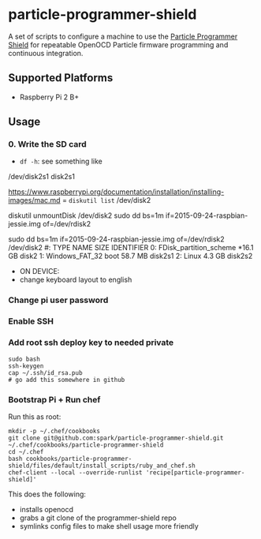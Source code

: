 # particle-programmer-shield

A set of scripts to configure a machine to use the [Particle Programmer Shield](https://github.com/spark/shields/tree/master/photon-shields/programmer-shield) for repeatable OpenOCD Particle firmware programming and continuous integration.

Supported Platforms
------------

- Raspberry Pi 2 B+

Usage
---

### 0. Write the SD card

- `df -h`: see something like 

/dev/disk2s1
disk2s1

https://www.raspberrypi.org/documentation/installation/installing-images/mac.md
= `diskutil list`
/dev/disk2

diskutil unmountDisk /dev/disk2
sudo dd bs=1m if=2015-09-24-raspbian-jessie.img of=/dev/rdisk2


sudo dd bs=1m if=2015-09-24-raspbian-jessie.img of=/dev/rdisk2
/dev/disk2
   #:                       TYPE NAME                    SIZE       IDENTIFIER
   0:     FDisk_partition_scheme                        *16.1 GB    disk2
   1:             Windows_FAT_32 boot                    58.7 MB    disk2s1
   2:                      Linux                         4.3 GB     disk2s2

- ON DEVICE:
- change keyboard layout to english

### Change pi user password
### Enable SSH
### Add root ssh deploy key to needed private

    sudo bash
    ssh-keygen
    cap ~/.ssh/id_rsa.pub
    # go add this somewhere in github

### Bootstrap Pi + Run chef

Run this as root:

    mkdir -p ~/.chef/cookbooks
    git clone git@github.com:spark/particle-programmer-shield.git ~/.chef/cookbooks/particle-programmer-shield
    cd ~/.chef
    bash cookbooks/particle-programmer-shield/files/default/install_scripts/ruby_and_chef.sh
    chef-client --local --override-runlist 'recipe[particle-programmer-shield]'

This does the following:

- installs openocd
- grabs a git clone of the programmer-shield repo
- symlinks config files to make shell usage more friendly
